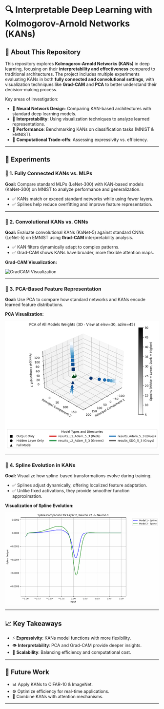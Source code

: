 <!DOCTYPE html>
<html lang="en">
<head>
    <meta charset="UTF-8">
    <meta name="viewport" content="width=device-width, initial-scale=1.0">
</head>
<body>

<h1>🔍 Interpretable Deep Learning with Kolmogorov-Arnold Networks (KANs)</h1>

<h2>🚀 About This Repository</h2>
<p>
This repository explores <b>Kolmogorov-Arnold Networks (KANs)</b> in deep learning, focusing on their <b>interpretability and effectiveness</b> 
compared to traditional architectures. The project includes multiple experiments evaluating KANs in both <b>fully connected and convolutional settings</b>, 
with visualization techniques like <b>Grad-CAM</b> and <b>PCA</b> to better understand their decision-making process.
</p>

<p>
Key areas of investigation:
</p>

<ul>
    <li>🔹 <b>Neural Network Design</b>: Comparing KAN-based architectures with standard deep learning models.</li>
    <li>🔹 <b>Interpretability</b>: Using visualization techniques to analyze learned representations.</li>
    <li>🔹 <b>Performance</b>: Benchmarking KANs on classification tasks (MNIST & EMNIST).</li>
    <li>🔹 <b>Computational Trade-offs</b>: Assessing expressivity vs. efficiency.</li>
</ul>

<hr>

<h2>📌 Experiments</h2>

<h3>🔹 1. Fully Connected KANs vs. MLPs</h3>
<p>
<b>Goal:</b> Compare standard MLPs (LeNet-300) with KAN-based models (KaNet-300) on MNIST to analyze performance and generalization.
</p>
<ul>
    <li>✅ KANs match or exceed standard networks while using fewer layers.</li>
    <li>✅ Splines help reduce overfitting and improve feature representation.</li>
</ul>

<hr>

<h3>🔹 2. Convolutional KANs vs. CNNs</h3>
<p>
<b>Goal:</b> Evaluate convolutional KANs (KaNet-5) against standard CNNs (LeNet-5) on EMNIST using <b>Grad-CAM</b> interpretability analysis.
</p>
<ul>
    <li>✅ KAN filters dynamically adapt to complex patterns.</li>
    <li>✅ Grad-CAM shows KANs have broader, more flexible attention maps.</li>
</ul>

<p><b>Grad-CAM Visualization:</b></p>
<img src="https://raw.githubusercontent.com/MaglioloLeonardo/InterpretableKAN/main/DemoGradCAMFeatureMAPExample.gif" width="600" alt="GradCAM Visualization">

<hr>

<h3>🔹 3. PCA-Based Feature Representation</h3>
<p>
<b>Goal:</b> Use PCA to compare how standard networks and KANs encode learned feature distributions.
</p>

<p><b>PCA Visualization:</b></p>
<img src="https://raw.githubusercontent.com/MaglioloLeonardo/InterpretableKAN/main/PCADemo.png" width="600" alt="PCA Feature Representation">

<hr>

<h3>🔹 4. Spline Evolution in KANs</h3>
<p>
<b>Goal:</b> Visualize how spline-based transformations evolve during training.</p>
<ul>
    <li>✅ Splines adjust dynamically, offering localized feature adaptation.</li>
    <li>✅ Unlike fixed activations, they provide smoother function approximation.</li>
</ul>

<p><b>Visualization of Spline Evolution:</b></p>
<img src="https://raw.githubusercontent.com/MaglioloLeonardo/InterpretableKAN/main/DemoSplineEvolution.gif" width="600" alt="Spline Evolution">

<hr>

<h2>📈 Key Takeaways</h2>
<ul>
    <li>⚡ <b>Expressivity</b>: KANs model functions with more flexibility.</li>
    <li>👁 <b>Interpretability</b>: PCA and Grad-CAM provide deeper insights.</li>
    <li>🚀 <b>Scalability</b>: Balancing efficiency and computational cost.</li>
</ul>

<hr>

<h2>📜 Future Work</h2>
<ul>
    <li>📊 Apply KANs to CIFAR-10 & ImageNet.</li>
    <li>⚙ Optimize efficiency for real-time applications.</li>
    <li>🤖 Combine KANs with attention mechanisms.</li>
</ul>

<hr>

</body>
</html>
